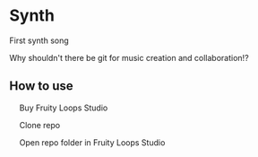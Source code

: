 # Synth
First synth song

Why shouldn't there be git for music creation and collaboration!?

## How to use

&emsp; Buy Fruity Loops Studio

&emsp; Clone repo

&emsp; Open repo folder in Fruity Loops Studio 
